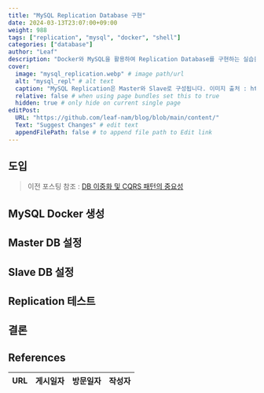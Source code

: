 ```yaml
---
title: "MySQL Replication Database 구현"
date: 2024-03-13T23:07:00+09:00
weight: 988
tags: ["replication", "mysql", "docker", "shell"]
categories: ["database"]
author: "Leaf"
description: "Docker와 MySQL을 활용하여 Replication Database를 구현하는 실습을 진행합니다."
cover:
  image: "mysql_replication.webp" # image path/url
  alt: "mysql_repl" # alt text
  caption: "MySQL Replication은 Master와 Slave로 구성됩니다. 이미지 출처 : https://blog.knoldus.com/mysql-replication/" # display caption under cover
  relative: false # when using page bundles set this to true
  hidden: true # only hide on current single page
editPost:
  URL: "https://github.com/leaf-nam/blog/blob/main/content/"
  Text: "Suggest Changes" # edit text
  appendFilePath: false # to append file path to Edit link
---
```


## 도입

> 이전 포스팅 참조 :
> [DB 이중화 및 CQRS 패턴의 중요성](https://leaf-nam.github.io/posts/240310_mysql_springboot_cqrs_%ED%8C%A8%ED%84%B4_%EA%B5%AC%ED%98%84%EC%9D%84_%EC%9C%84%ED%95%9C_db_%EC%9D%B4%EC%A4%91%ED%99%94/240313_mysql_replication_database_%EA%B5%AC%ED%98%84/)

## MySQL Docker 생성

## Master DB 설정

## Slave DB 설정

## Replication 테스트

## 결론

## References

| URL | 게시일자 | 방문일자 | 작성자 |
| :-- | :------- | :------- | :----- |
